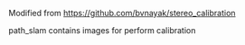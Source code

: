 Modified from 
https://github.com/bvnayak/stereo_calibration

path_slam contains images for perform calibration